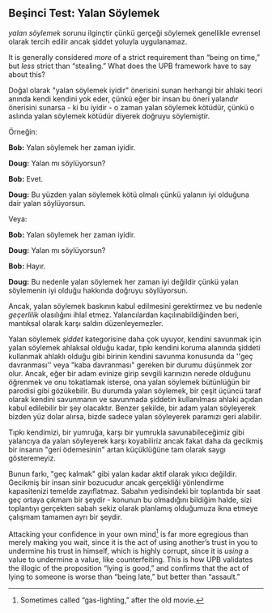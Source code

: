 ## Beşinci Test: Yalan Söylemek

*yalan söylemek* sorunu ilginçtir çünkü gerçeği söylemek genellikle evrensel olarak tercih edilir ancak şiddet yoluyla uygulanamaz.

It is generally considered *more* of a strict requirement than “being on time,” but *less* strict than “stealing.” What does the UPB framework have to say about this?

Doğal olarak "yalan söylemek iyidir" önerisini sunan herhangi bir ahlaki teori anında kendi kendini yok eder, çünkü eğer bir insan bu öneri yalan*dır* önerisini sunarsa - ki bu iyidir - o zaman yalan söylemek kötüdür, çünkü o aslında yalan söylemek kötüdür diyerek doğruyu söylemiştir.

Örneğin:

**Bob:** Yalan söylemek her zaman iyidir.

**Doug:** Yalan mı söylüyorsun?

**Bob:** Evet.

**Doug:** Bu yüzden yalan söylemek kötü olmalı çünkü yalanın iyi olduğuna dair yalan söylüyorsun.

Veya:

**Bob:** Yalan söylemek her zaman iyidir.

**Doug:** Yalan mı söylüyorsun?

**Bob:** Hayır.

**Doug:** Bu nedenle yalan söylemek her zaman iyi değildir çünkü yalan söylemenin iyi olduğu hakkında doğruyu söylüyorsun.

Ancak, yalan söylemek baskının kabul edilmesini gerektirmez ve bu nedenle *geçerlilik* olasılığını ihlal etmez. Yalancılardan kaçılınabildiğinden beri, mantıksal olarak karşı saldırı düzenleyemezler.

Yalan söylemek *şiddet* kategorisine daha çok uyuyor, kendini savunmak için yalan söylemek ahlaksal olduğu kadar, tıpkı kendini koruma alanında şiddeti kullanmak ahlaklı olduğu gibi birinin kendini savunma konusunda da ''geç davranması'' veya "kaba davranması" gereken bir durumu düşünmek zor olur. Ancak, eğer bir adam evinize girip sevgili karınızın nerede olduğunu öğrenmek ve onu tokatlamak isterse, ona yalan söylemek bütünlüğün bir parodisi gibi gözükebilir. Bu durumda yalan söylemek, bir çeşit üçüncü taraf olarak kendini savunmanın ve savunmada şiddetin kullanılması ahlaki açıdan kabul edilebilir bir şey olacaktır. Benzer şekilde, bir adam yalan söyleyerek bizden yüz dolar alırsa, bizde sadece yalan söyleyerek paramızı geri alabilir.

Tıpkı kendimizi, bir yumruğa, karşı bir yumrukla savunabileceğimiz gibi yalancıya da yalan söyleyerek karşı koyabiliriz ancak fakat daha da gecikmiş bir insanın "geri ödemesinin" artan küçüklüğüne tam olarak saygı gösteremeyiz.

Bunun farkı, "geç kalmak" gibi yalan kadar aktif olarak yıkıcı değildir. Gecikmiş bir insan sinir bozucudur ancak gerçekliği yönlendirme kapasitenizi temelde zayıflatmaz. Sabahın yedisindeki bir toplantıda bir saat geç ortaya çıkmam bir şeydir - konunun bu olmadığını bildiğim halde, sizi toplantıyı gerçekten sabah sekiz olarak planlamış olduğumuza ikna etmeye çalışmam tamamen ayrı bir şeydir.

Attacking your confidence in your own mind[^5] is far more egregious than merely making you wait, since it is the act of using another’s trust in you to undermine his trust in himself, which is highly corrupt, since it is *using* a value to undermine a value, like counterfeiting. This is how UPB validates the illogic of the proposition “lying is good,” and confirms that the act of lying to someone is worse than “being late,” but better than “assault.”

[^5]: Sometimes called “gas-lighting,” after the old movie.